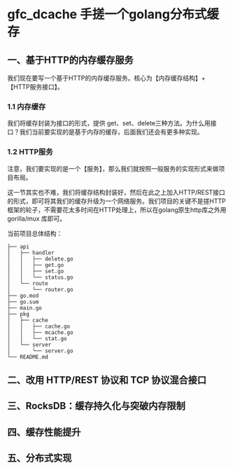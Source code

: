 # gfc_dcache 手搓一个golang分布式缓存

## 一、基于HTTP的内存缓存服务

我们现在要写一个基于HTTP的内存缓存服务。核心为【内存缓存结构】+ 【HTTP服务接口】。

### 1.1 内存缓存

我们将缓存封装为接口的形式，提供 get、set、delete三种方法。为什么用接口？我们当前要实现的是基于内存的缓存，后面我们还会有更多种实现。

### 1.2 HTTP服务

注意，我们要实现的是一个【服务】，那么我们就按照一般服务的实现形式来做项目布局。

这一节其实也不难，我们将缓存结构封装好，然后在此之上加入HTTP/REST接口的形式，即可将其我们的缓存升级为一个网络服务。我们项目的关键不是搓HTTP框架的轮子，不需要花太多时间在HTTP处理上，所以在golang原生http库之外用 gorilla/mux 库即可。

当前项目总体结构：

```
├── api
│   ├── handler
│   │   ├── delete.go
│   │   ├── get.go
│   │   ├── set.go
│   │   └── status.go
│   └── route
│       └── router.go
├── go.mod
├── go.sum
├── main.go
├── pkg
│   ├── cache
│   │   ├── cache.go
│   │   ├── mcache.go
│   │   └── stat.go
│   └── server
│       └── server.go
└── README.md
```









































































































## 二、改用 HTTP/REST 协议和 TCP 协议混合接口



## 三、RocksDB：缓存持久化与突破内存限制



## 四、缓存性能提升



## 五、分布式实现

 




